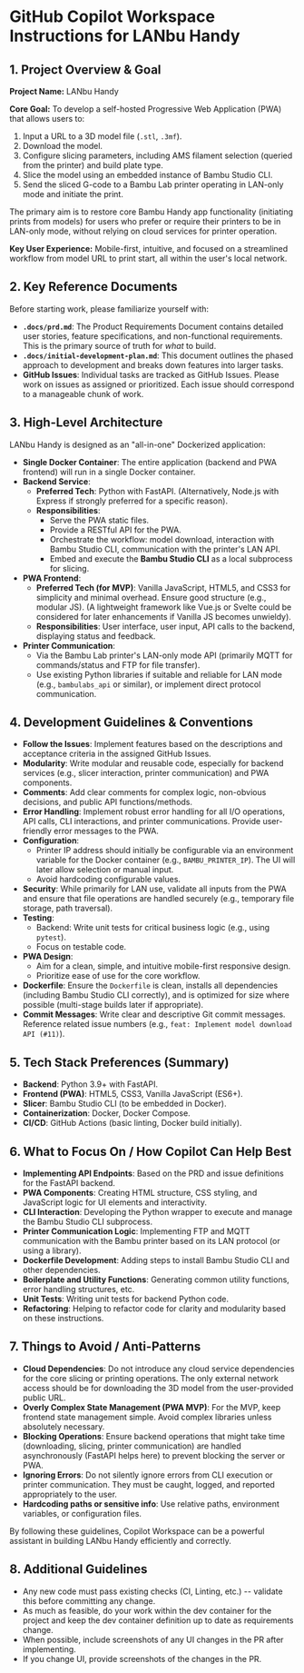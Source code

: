 # GitHub Copilot Workspace Instructions for LANbu Handy

## 1. Project Overview & Goal

**Project Name:** LANbu Handy

**Core Goal:** To develop a self-hosted Progressive Web Application (PWA) that allows users to:

1.  Input a URL to a 3D model file (`.stl`, `.3mf`).
2.  Download the model.
3.  Configure slicing parameters, including AMS filament selection (queried from the printer) and build plate type.
4.  Slice the model using an embedded instance of Bambu Studio CLI.
5.  Send the sliced G-code to a Bambu Lab printer operating in LAN-only mode and initiate the print.

The primary aim is to restore core Bambu Handy app functionality (initiating prints from models) for users who prefer or require their printers to be in LAN-only mode, without relying on cloud services for printer operation.

**Key User Experience:** Mobile-first, intuitive, and focused on a streamlined workflow from model URL to print start, all within the user's local network.

## 2. Key Reference Documents

Before starting work, please familiarize yourself with:

- **`.docs/prd.md`**: The Product Requirements Document contains detailed user stories, feature specifications, and non-functional requirements. This is the primary source of truth for _what_ to build.
- **`.docs/initial-development-plan.md`**: This document outlines the phased approach to development and breaks down features into larger tasks.
- **GitHub Issues**: Individual tasks are tracked as GitHub Issues. Please work on issues as assigned or prioritized. Each issue should correspond to a manageable chunk of work.

## 3. High-Level Architecture

LANbu Handy is designed as an "all-in-one" Dockerized application:

- **Single Docker Container**: The entire application (backend and PWA frontend) will run in a single Docker container.
- **Backend Service**:
  - **Preferred Tech**: Python with FastAPI. (Alternatively, Node.js with Express if strongly preferred for a specific reason).
  - **Responsibilities**:
    - Serve the PWA static files.
    - Provide a RESTful API for the PWA.
    - Orchestrate the workflow: model download, interaction with Bambu Studio CLI, communication with the printer's LAN API.
    - Embed and execute the **Bambu Studio CLI** as a local subprocess for slicing.
- **PWA Frontend**:
  - **Preferred Tech (for MVP)**: Vanilla JavaScript, HTML5, and CSS3 for simplicity and minimal overhead. Ensure good structure (e.g., modular JS). (A lightweight framework like Vue.js or Svelte could be considered for later enhancements if Vanilla JS becomes unwieldy).
  - **Responsibilities**: User interface, user input, API calls to the backend, displaying status and feedback.
- **Printer Communication**:
  - Via the Bambu Lab printer's LAN-only mode API (primarily MQTT for commands/status and FTP for file transfer).
  - Use existing Python libraries if suitable and reliable for LAN mode (e.g., `bambulabs_api` or similar), or implement direct protocol communication.

## 4. Development Guidelines & Conventions

- **Follow the Issues**: Implement features based on the descriptions and acceptance criteria in the assigned GitHub Issues.
- **Modularity**: Write modular and reusable code, especially for backend services (e.g., slicer interaction, printer communication) and PWA components.
- **Comments**: Add clear comments for complex logic, non-obvious decisions, and public API functions/methods.
- **Error Handling**: Implement robust error handling for all I/O operations, API calls, CLI interactions, and printer communications. Provide user-friendly error messages to the PWA.
- **Configuration**:
  - Printer IP address should initially be configurable via an environment variable for the Docker container (e.g., `BAMBU_PRINTER_IP`). The UI will later allow selection or manual input.
  - Avoid hardcoding configurable values.
- **Security**: While primarily for LAN use, validate all inputs from the PWA and ensure that file operations are handled securely (e.g., temporary file storage, path traversal).
- **Testing**:
  - Backend: Write unit tests for critical business logic (e.g., using `pytest`).
  - Focus on testable code.
- **PWA Design**:
  - Aim for a clean, simple, and intuitive mobile-first responsive design.
  - Prioritize ease of use for the core workflow.
- **Dockerfile**: Ensure the `Dockerfile` is clean, installs all dependencies (including Bambu Studio CLI correctly), and is optimized for size where possible (multi-stage builds later if appropriate).
- **Commit Messages**: Write clear and descriptive Git commit messages. Reference related issue numbers (e.g., `feat: Implement model download API (#11)`).

## 5. Tech Stack Preferences (Summary)

- **Backend**: Python 3.9+ with FastAPI.
- **Frontend (PWA)**: HTML5, CSS3, Vanilla JavaScript (ES6+).
- **Slicer**: Bambu Studio CLI (to be embedded in Docker).
- **Containerization**: Docker, Docker Compose.
- **CI/CD**: GitHub Actions (basic linting, Docker build initially).

## 6. What to Focus On / How Copilot Can Help Best

- **Implementing API Endpoints**: Based on the PRD and issue definitions for the FastAPI backend.
- **PWA Components**: Creating HTML structure, CSS styling, and JavaScript logic for UI elements and interactivity.
- **CLI Interaction**: Developing the Python wrapper to execute and manage the Bambu Studio CLI subprocess.
- **Printer Communication Logic**: Implementing FTP and MQTT communication with the Bambu printer based on its LAN protocol (or using a library).
- **Dockerfile Development**: Adding steps to install Bambu Studio CLI and other dependencies.
- **Boilerplate and Utility Functions**: Generating common utility functions, error handling structures, etc.
- **Unit Tests**: Writing unit tests for backend Python code.
- **Refactoring**: Helping to refactor code for clarity and modularity based on these instructions.

## 7. Things to Avoid / Anti-Patterns

- **Cloud Dependencies**: Do not introduce any cloud service dependencies for the core slicing or printing operations. The only external network access should be for downloading the 3D model from the user-provided public URL.
- **Overly Complex State Management (PWA MVP)**: For the MVP, keep frontend state management simple. Avoid complex libraries unless absolutely necessary.
- **Blocking Operations**: Ensure backend operations that might take time (downloading, slicing, printer communication) are handled asynchronously (FastAPI helps here) to prevent blocking the server or PWA.
- **Ignoring Errors**: Do not silently ignore errors from CLI execution or printer communication. They must be caught, logged, and reported appropriately to the user.
- **Hardcoding paths or sensitive info**: Use relative paths, environment variables, or configuration files.

By following these guidelines, Copilot Workspace can be a powerful assistant in building LANbu Handy efficiently and correctly.

## 8. Additional Guidelines

- Any new code must pass existing checks (CI, Linting, etc.) -- validate this before committing any change.
- As much as feasible, do your work within the dev container for the project and keep the dev container definition up to date as requirements change.
- When possible, include screenshots of any UI changes in the PR after implementing.
- If you change UI, provide screenshots of the changes in the PR.
